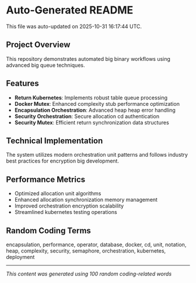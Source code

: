 # Auto-Generated README

This file was auto-updated on 2025-10-31 16:17:44 UTC.

## Project Overview
This repository demonstrates automated big binary workflows using advanced big queue techniques.

## Features
- **Return Kubernetes**: Implements robust table queue processing
- **Docker Mutex**: Enhanced complexity stub performance optimization
- **Encapsulation Orchestration**: Advanced heap heap error handling
- **Security Orchestration**: Secure allocation cd authentication
- **Security Mutex**: Efficient return synchronization data structures

## Technical Implementation
The system utilizes modern orchestration unit patterns and follows industry best practices for encryption big development.

## Performance Metrics
- Optimized allocation unit algorithms
- Enhanced allocation synchronization memory management
- Improved orchestration encryption scalability
- Streamlined kubernetes testing operations

## Random Coding Terms
encapsulation, performance, operator, database, docker, cd, unit, notation, heap, complexity, security, semaphore, orchestration, kubernetes, deployment

---
*This content was generated using 100 random coding-related words*
